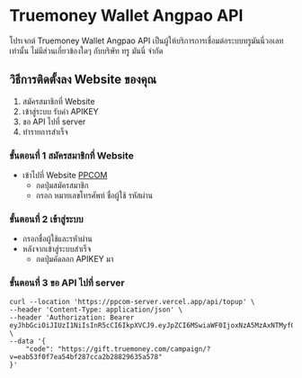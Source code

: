 
# Truemoney Wallet Angpao API
โปรเจกต์ Truemoney Wallet Angpao API  เป็นผู้ให้บริการการเชื่อมต่อระบบทรูมันนี่วอเลทเท่านั้น ไม่มีส่วนเกี่ยวข้องใดๆ กับบริษัท ทรู มันนี่ จำกัด

## วิธีการติดตั้งลง Website ของคุณ
1. สมัครสมาชิกที่ Website
2. เข้าสู่ระบบ รับค่า APIKEY
3. ขอ API ไปที่ server
4. ทำรายการสำเร็จ


### ขั้นตอนที่ 1 สมัครสมาชิกที่ Website
* เข้าไปที่ Website [PPCOM](https://ppcom.vercel.app)
    * กดปุ่มสมัครสมาชิก
    * กรอก หมายเลขโทรศัพท์ ชื่อผู้ใช้ รหัสผ่าน

### ขั้นตอนที่ 2 เข้าสู่ระบบ
* กรอกชื่อผู้ใช้และรหัาผ่าน
* หลังจากเข้าสู่ระบบสำเร็จ
    * กดปุ่มคัดลอก APIKEY มา


### ขั้นตอนที่ 3  ขอ API ไปที่ server
```curl
curl --location 'https://ppcom-server.vercel.app/api/topup' \
--header 'Content-Type: application/json' \
--header 'Authorization: Bearer eyJhbGciOiJIUzI1NiIsInR5cCI6IkpXVCJ9.eyJpZCI6MSwiaWF0IjoxNzA5MzAxNTMyfQ.RHQ4AC64TdIasf3gQjDcolNqxof4F2u0nvUYNE_Z_Nw' \
--data '{
    "code": "https://gift.truemoney.com/campaign/?v=eab53f0f7ea54bf287cca2b28829635a578"
}'
```

### 
